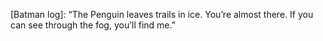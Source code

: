 [Batman log]: “The Penguin leaves trails in ice. You’re almost there. If you can see through the fog, you’ll find me.”
